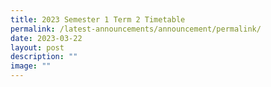```yaml
---
title: 2023 Semester 1 Term 2 Timetable
permalink: /latest-announcements/announcement/permalink/
date: 2023-03-22
layout: post
description: ""
image: ""
---
```

